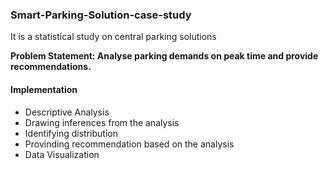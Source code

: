 ### Smart-Parking-Solution-case-study

It is a statistical study on central parking solutions

**Problem Statement: Analyse parking demands on peak time and provide recommendations.**

#### Implementation

* Descriptive Analysis
* Drawing inferences from the analysis
* Identifying distribution
* Provinding recommendation based on the analysis
* Data Visualization


